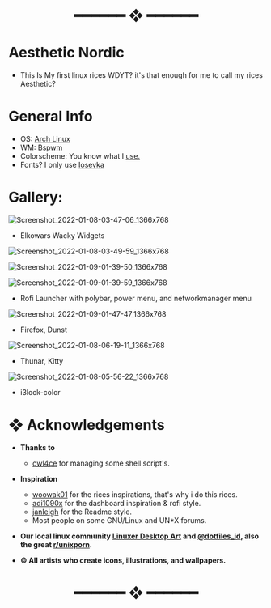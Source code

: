 <h1 align="center"> ━━━━━━  ❖  ━━━━━━ </h1>

# Aesthetic Nordic

- This Is My first linux rices WDYT? it's that enough for me to call my rices Aesthetic?

# General Info

- OS: [Arch Linux](https://archlinux.org/)
- WM: [Bspwm](https://github.com/baskerville/bspwm)
- Colorscheme: You know what I [use.](https://github.com/arcticicestudio/nord)
- Fonts? I only use [Iosevka](https://typeof.net/Iosevka/)

# Gallery: 

![Screenshot_2022-01-08-03-47-06_1366x768](https://user-images.githubusercontent.com/93292023/148638253-e85b4811-5e4f-41c7-90c4-a7d02d20f8c2.png)

- Elkowars Wacky Widgets

![Screenshot_2022-01-08-03-49-59_1366x768](https://user-images.githubusercontent.com/93292023/148638291-e98faf3b-296c-4bab-a065-06e0666850c0.png)

![Screenshot_2022-01-09-01-39-50_1366x768](https://user-images.githubusercontent.com/93292023/148672052-0511721e-5dcd-4bad-b224-2880b44f95a8.png)

![Screenshot_2022-01-09-01-39-59_1366x768](https://user-images.githubusercontent.com/93292023/148672082-1f9b2dd2-fb6d-4168-9319-f0e95471682b.png)

- Rofi Launcher with polybar, power menu, and networkmanager menu 

![Screenshot_2022-01-09-01-47-47_1366x768](https://user-images.githubusercontent.com/93292023/148672198-a41db313-ec70-4197-9097-11fd7ac93bee.png)

- Firefox, Dunst

![Screenshot_2022-01-08-06-19-11_1366x768](https://user-images.githubusercontent.com/93292023/148642212-8ccab373-50e4-4854-8a30-b9c8ed2e1df6.png)

- Thunar, Kitty

![Screenshot_2022-01-08-05-56-22_1366x768](https://user-images.githubusercontent.com/93292023/148642258-24c88475-c186-47ac-a1a9-3be342c8a9d4.png)

- i3lock-color

# ❖ Acknowledgements

   - **Thanks to**
      - [owl4ce](https://github.com/owl4ce) for managing some shell script's. 
      
   - **Inspiration**
      - [woowak01](https://github.com/ChocolateBread799) for the rices inspirations, that's why i do this rices.
      - [adi1090x](https://github.com/adi1090x) for the dashboard inspiration & rofi style.    
      - [janleigh](https://github.com/janleigh) for the Readme style.      
      - Most people on some GNU/Linux and UN*X forums.

   - **Our local linux community [Linuxer Desktop Art](https://facebook.com/groups/linuxart) and [@dotfiles_id](https://t.me/dotfiles_id), also the great              [r/unixporn](https://www.reddit.com/r/unixporn).**
   - **© All artists who create icons, illustrations, and wallpapers.**

<h1 align="center"> ━━━━━━  ❖  ━━━━━━ </h1>
